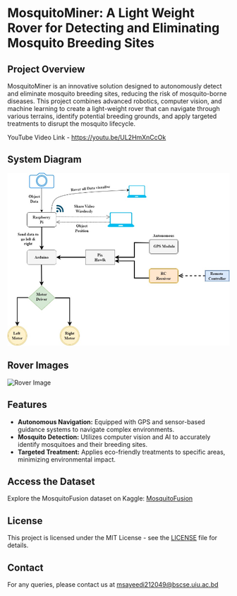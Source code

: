 # MosquitoMiner: A Light Weight Rover for Detecting and Eliminating Mosquito Breeding Sites

## Project Overview
MosquitoMiner is an innovative solution designed to autonomously detect and eliminate mosquito breeding sites, reducing the risk of mosquito-borne diseases. This project combines advanced robotics, computer vision, and machine learning to create a light-weight rover that can navigate through various terrains, identify potential breeding grounds, and apply targeted treatments to disrupt the mosquito lifecycle.

YouTube Video Link - https://youtu.be/UL2HmXnCcOk

## System Diagram
![System Diagram](System%20Diagram/system_diagram.jpg)

## Rover Images
![Rover Image](Rover%20Images/20240510_151539.jpg)

## Features
- **Autonomous Navigation:** Equipped with GPS and sensor-based guidance systems to navigate complex environments.
- **Mosquito Detection:** Utilizes computer vision and AI to accurately identify mosquitoes and their breeding sites.
- **Targeted Treatment:** Applies eco-friendly treatments to specific areas, minimizing environmental impact.

## Access the Dataset
Explore the MosquitoFusion dataset on Kaggle: <a href="https://kaggle.com/datasets/7bf08a7472f60b606c17c4a5c14e8cbe7ffc471c6b23d93c9c1992416f3a5226" target="_blank">MosquitoFusion</a>

## License
This project is licensed under the MIT License - see the [LICENSE](LICENSE) file for details.

## Contact
For any queries, please contact us at msayeedi212049@bscse.uiu.ac.bd
